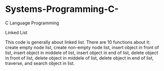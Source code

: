 # Systems-Programming-C-
C Language Programming

Linked List

This code is generally about linked list. There are 10 functions about it:
create empty node list, create non-empty node list, insert object in front of list, insert object in middele of list,
insert object in end of list, delete object in front of list, delete object in middele of list,
delete object in end of list, traverse, and search object in list.
